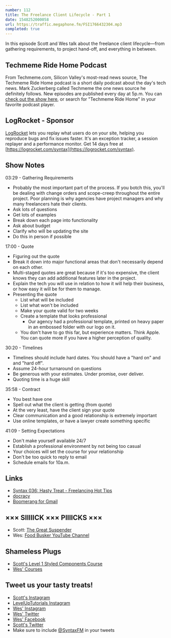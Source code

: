 ```yaml
---
number: 112
title: The Freelance Client Lifecycle - Part 1
date: 1548252000058
url: https://traffic.megaphone.fm/FSI1766432304.mp3
completed: true
---
```


In this episode Scott and Wes talk about the freelance client lifecycle—from gathering requirements, to project hand-off, and everything in between.

## Techmeme Ride Home Podcast

From Techmeme.com, Silicon Valley's most-read news source, The Techmeme Ride Home podcast is a short daily podcast about the day's tech news. Mark Zuckerberg called Techmeme the one news source he definitely follows. New episodes are published every day at 5p.m. You can [check out the show here](https://itunes.apple.com/us/podcast/techmeme-ride-home/id1355212895), or search for "Techmeme Ride Home" in your favorite podcast player.

## LogRocket - Sponsor

[LogRocket](https://logrocket.com/syntax) lets you replay what users do on your site, helping you reproduce bugs and fix issues faster. It's an exception tracker, a session replayer and a performance monitor. Get 14 days free at [https://logrocket.com/syntax](https://logrocket.com/syntax).

## Show Notes

03:29 - Gathering Requirements

* Probably the most important part of the process. If you botch this, you'll be dealing with change orders and scope-creep throughout the entire project. Poor planning is why agencies have project managers and why many freelancers hate their clients.
* Ask lots of questions
* Get lots of examples
* Break down each page into functionality
* Ask about budget
* Clarify who will be updating the site
* Do this in person if possible

17:00 - Quote

* Figuring out the quote
* Break it down into major functional areas that don't necessarily depend on each other.
* Multi-staged quotes are great because if it's too expensive, the client knows they can add additional features later in the project.
* Explain the tech you will use in relation to how it will help their business, or how easy it will be for them to manage.
* Presenting the quote
    * List what will be included
    * List what won't be included
    * Make your quote valid for two weeks
    * Create a template that looks professional
        * Our agency had a professional template, printed on heavy paper in an embossed folder with our logo on it.
    * You don't have to go this far, but experience matters. Think Apple. You can quote more if you have a higher perception of quality.

30:20 - Timelines

* Timelines should include hard dates. You should have a "hard on" and and "hard off".
* Assume 24-hour turnaround on questions
* Be generous with your estimates. Under promise, over deliver.
* Quoting time is a huge skill

35:58 - Contract

* You best have one
* Spell out what the client is getting (from quote)
* At the very least, have the client sign your quote
* Clear communication and a good relationship is extremely important
* Use online templates, or have a lawyer create something specific

41:09 - Setting Expectations

* Don't make yourself available 24/7
* Establish a professional environment by not being too casual
* Your choices will set the course for your relationship
* Don't be too quick to reply to email
* Schedule emails for 10a.m.

## Links
* [Syntax 036: Hasty Treat - Freelancing Hot Tips](https://syntax.fm/show/036/hasty-treat-freelancing-hot-tips)
* [docracy](https://www.docracy.com/)
* [Boomerang for Gmail](https://www.boomeranggmail.com/)

## ××× SIIIIICK ××× PIIIICKS ×××

* Scott: [The Great Suspender](https://chrome.google.com/webstore/detail/the-great-suspender/klbibkeccnjlkjkiokjodocebajanakg)
* Wes: [Food Busker YouTube Channel](https://www.youtube.com/foodbusker)

## Shameless Plugs

* [Scott's Level 1 Styled Components Course](https://LevelUpTutorials.com/pro)
* [Wes' Courses](https://www.wesbos.com/courses)

## Tweet us your tasty treats!

* [Scott's Instagram](https://www.instagram.com/stolinski/)
* [LevelUpTutorials Instagram](https://www.instagram.com/LevelUpTutorials/)
* [Wes' Instagram](https://www.instagram.com/wesbos/)
* [Wes' Twitter](https://twitter.com/wesbos)
* [Wes' Facebook](https://www.facebook.com/wesbos.developer)
* [Scott's Twitter](https://twitter.com/stolinski)
* Make sure to include [@SyntaxFM](https://twitter.com/SyntaxFM) in your tweets
